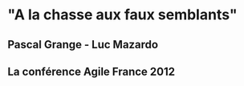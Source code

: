 # "A la chasse aux faux semblants"

## Pascal Grange - Luc Mazardo ##

## La conférence Agile France 2012 ##

